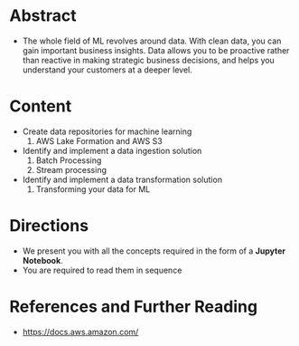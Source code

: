 # Abstract

* The whole field of ML revolves around data. With clean data, you can gain important business insights. Data allows you to be proactive rather than reactive in making strategic business decisions, and helps you understand your customers at a deeper level.

# Content

* Create data repositories for machine learning
  1) AWS Lake Formation and AWS S3
* Identify and implement a data ingestion solution
  1) Batch Processing
  2) Stream processing
* Identify and implement a data transformation solution
  1) Transforming your data for ML

# Directions

* We present you with all the concepts required in the form of a **Jupyter Notebook**. 
* You are required to read them in sequence

# References and Further Reading

* https://docs.aws.amazon.com/
